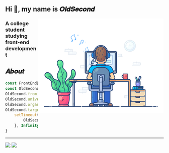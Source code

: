 ## Hi 👋, my name is 𝑶𝒍𝒅𝑺𝒆𝒄𝒐𝒏𝒅

<img align="right" src="https://github.com/Old-Second/Old-Second/blob/main/developer.gif" alt="developer" width="400" height="300"/> 

### A college student studying front-end development

## 𝑨𝒃𝒐𝒖𝒕

```js
const FrontEndDeveloper = {};
const OldSecond = Object.create(FrontEndDeveloper)
OldSecond.from = '河北承德'
OldSecond.university = 'Central China Normal University'
OldSecond.organization = '木犀团队'
OldSecond.target = function () {
    setTimeout(() => {
        OldSecond.identity = 'A better front-end engineer'
    }, Infinity)
}
```

---
<div>
  <img width="49%" src="https://github-readme-stats.vercel.app/api/wakatime?username=OldSecond&bg_color=2D3748&title_color=2F855A&icon_color=2F855A&text_color=ffffff&custom_title=Code%20Time%20Stats&langs_count=10&layout=compact"/>
  <!-- <img height="180em" src="https://github-readme-stats.vercel.app/api/top-langs/?username=Old-Second&layout=compact"/> -->
  <img width="49%" src="https://github-readme-stats.vercel.app/api?username=Old-Second&show_icons=true&include_all_commits=true&count_private=true"/>
</div>
